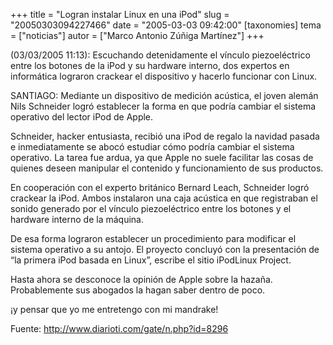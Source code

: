 +++
title = "Logran instalar Linux en una iPod"
slug = "20050303094227466"
date = "2005-03-03 09:42:00"
[taxonomies]
tema = ["noticias"]
autor = ["Marco Antonio Zúñiga Martínez"]
+++

(03/03/2005 11:13): Escuchando detenidamente el vínculo piezoeléctrico
entre los botones de la iPod y su hardware interno, dos expertos en
informática lograron crackear el dispositivo y hacerlo funcionar con
Linux.

SANTIAGO: Mediante un dispositivo de medición acústica, el joven alemán
Nils Schneider logró establecer la forma en que podría cambiar el
sistema operativo del lector iPod de Apple.

<!-- more -->
Schneider, hacker entusiasta, recibió una iPod de regalo la navidad
pasada e inmediatamente se abocó estudiar cómo podría cambiar el sistema
operativo. La tarea fue ardua, ya que Apple no suele facilitar las cosas
de quienes deseen manipular el contenido y funcionamiento de sus
productos.

En cooperación con el experto británico Bernard Leach, Schneider logró
crackear la iPod. Ambos instalaron una caja acústica en que registraban
el sonido generado por el vínculo piezoeléctrico entre los botones y el
hardware interno de la máquina.

De esa forma lograron establecer un procedimiento para modificar el
sistema operativo a su antojo. El proyecto concluyó con la presentación
de “la primera iPod basada en Linux”, escribe el sitio iPodLinux
Project.

Hasta ahora se desconoce la opinión de Apple sobre la hazaña.
Probablemente sus abogados la hagan saber dentro de poco.

¡y pensar que yo me entretengo con mi mandrake!

Fuente: http://www.diarioti.com/gate/n.php?id=8296

